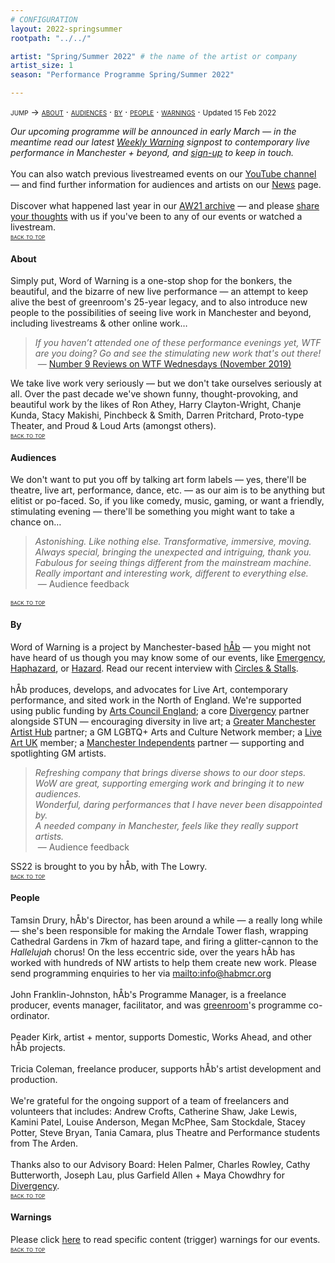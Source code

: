 ```yaml
---
# CONFIGURATION
layout: 2022-springsummer
rootpath: "../../"

artist: "Spring/Summer 2022" # the name of the artist or company
artist_size: 1
season: "Performance Programme Spring/Summer 2022"

---
```

<span style='font-variant: small-caps'>jump → [about](/current/2022-springsummer/#about) · [audiences](/current/2022-springsummer/#audiences) · [by](/current/2022-springsummer/#by) · [people](/current/2022-springsummer/#people) · [warnings](/current/2022-springsummer/#warnings)</span> · <small>Updated 15 Feb 2022</small>        
         
*Our upcoming programme will be announced in early March — in the meantime read our latest <a href="http://wordofwarning.posthaven.com" target="_blank">Weekly Warning</a> signpost to contemporary live performance in Manchester + beyond, and <a href="{{ site.mailer_signup_url }}" target="_blank">sign-up</a> to keep in touch.*<br><br>You can also watch previous livestreamed events on our <a href="http://bit.ly/YTwarnmcr" target="_blank">YouTube channel</a> — and find further information for audiences and artists on our [News](/news) page.<br><br>Discover what happened last year in our [AW21 archive](/archive/2021-autumnwinter) — and please <a href="http://bit.ly/warnmcrfeedback" target="_blank">share your thoughts</a> with us if you've been to any of our events or watched a livestream.        
<small><span style='font-variant: small-caps'>[back to top](/current/2022-springsummer)</span></small>        
        
#### About         
Simply put, Word of Warning is a one-stop shop for the bonkers, the beautiful, and the bizarre of new live performance — an attempt to keep alive the best of greenroom's 25-year legacy, and to also introduce new people to the possibilities of seeing live work in Manchester and beyond, including livestreams & other online work…          
>*If you haven’t attended one of these performance evenings yet, WTF are you doing? Go and see the stimulating new work that's out there!*<br>&nbsp;— <a href="http://number9reviews.blogspot.com/2019/11/theatre-review-tom-cassani-i-promise.html" target="_blank">Number 9 Reviews on WTF Wednesdays (November 2019)</a>        
      
We take live work very seriously — but we don't take ourselves seriously at all. Over the past decade we've shown funny, thought-provoking, and beautiful work by the likes of Ron Athey, Harry Clayton-Wright, Chanje Kunda, Stacy Makishi, Pinchbeck & Smith, Darren Pritchard, Proto-type Theater, and Proud & Loud Arts (amongst others).         
<small><span style='font-variant: small-caps'>[back to top](/current/2022-springsummer)</span></small>         
         
#### Audiences         
We don't want to put you off by talking art form labels — yes, there'll be theatre, live art, performance, dance, etc. — as our aim is to be anything but elitist or po-faced. So, if you like comedy, music, gaming, or want a friendly, stimulating evening — there'll be something you might want to take a chance on…         
>*Astonishing. Like nothing else. Transformative, immersive, moving.*<br>*Always special, bringing the unexpected and intriguing, thank you.*<br>*Fabulous for seeing things different from the mainstream machine.<br>Really important and interesting work, different to everything else.*<br>&nbsp;— Audience feedback          
         
<small><span style='font-variant: small-caps'>[back to top](/current/2022-springsummer)</span></small>        
        
#### By         
Word of Warning is a project by Manchester-based [hÅb](/hab) — you might not have heard of us though you may know some of our events, like [Emergency](http://emergencymcr.org), [Haphazard](http://haphazardmcr.org), or [Hazard](http://hazardmcr.org). Read our recent interview with <a href="https://circlesandstalls.com/2021/09/17/an-interview-with-word-of-warnings-tamsin-drury" target="_blank">Circles & Stalls</a>.<br><br>hÅb produces, develops, and advocates for Live Art, contemporary performance, and sited work in the North of England. We're supported using public funding by <a href="http://artscouncil.org.uk/our-investment/national-portfolio-2018-22" target="_blank">Arts Council England</a>; a core <a href="http://divergencymcr.org" target="_blank">Divergency</a> partner alongside STUN — encouraging diversity in live art; a <a href="http://gm-artisthub.co.uk" target="_blank">Greater Manchester Artist Hub</a> partner; a GM LGBTQ+ Arts and Culture Network member; a <a href="http://liveartuk.org" target="_blank">Live Art UK</a> member; a <a href="http://manchesterindependents.co.uk" target="_blank">Manchester Independents</a> partner — supporting and spotlighting GM artists.         
>*Refreshing company that brings diverse shows to our door steps.*<br>*WoW are great, supporting emerging work and bringing it to new audiences.*<br>*Wonderful, daring performances that I have never been disappointed by.<br>A needed company in Manchester, feels like they really support artists.*<br>&nbsp;— Audience feedback         
         
SS22 is brought to you by hÅb, with The Lowry.        
<small><span style='font-variant: small-caps'>[back to top](/current/2022-springsummer)</span></small>        
         
#### People        
Tamsin Drury, hÅb's Director, has been around a while — a really long while — she's been responsible for making the Arndale Tower flash, wrapping Cathedral Gardens in 7km of hazard tape, and firing a glitter-cannon to the *Hallelujah* chorus! On the less eccentric side, over the years hÅb has worked with hundreds of NW artists to help them create new work. Please send programming enquiries to her via <mailto:info@habmcr.org><br><br>John Franklin-Johnston, hÅb's Programme Manager, is a freelance producer, events manager, facilitator, and was <a href="http://greenroomarts.org" target="_blank">greenroom</a>'s programme co-ordinator.<br><br>Peader Kirk, artist + mentor, supports Domestic, Works Ahead, and other hÅb projects.<br><br>Tricia Coleman, freelance producer, supports hÅb's artist development and production.<br><br>We're grateful for the ongoing support of a team of freelancers and volunteers that includes: Andrew Crofts, Catherine Shaw, Jake Lewis, Kamini Patel, Louise Anderson, Megan McPhee, Sam Stockdale, Stacey Potter, Steve Bryan, Tania Camara, plus Theatre and Performance students from The Arden.<br><br>Thanks also to our Advisory Board: Helen Palmer, Charles Rowley, Cathy Butterworth, Joseph Lau, plus Garfield Allen + Maya Chowdhry for [Divergency](/hab/divergencymcr).        
<small><span style='font-variant: small-caps'>[back to top](/current/2022-springsummer)</span></small>        
         
#### Warnings          
Please click [here](/warnings) to read specific content (trigger) warnings for our events.        
<small><span style='font-variant: small-caps'>[back to top](/current/2022-springsummer)</span></small>
